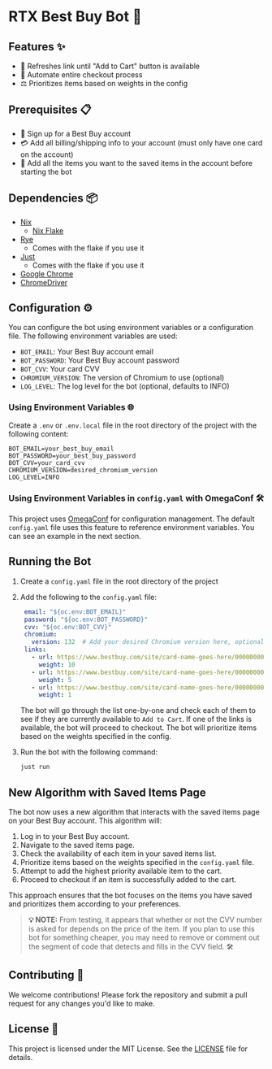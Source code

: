 # RTX Best Buy Bot 🚀

## Features ✨

- 🔄 Refreshes link until "Add to Cart" button is available
- 🤖 Automate entire checkout process
- ⚖️ Prioritizes items based on weights in the config

## Prerequisites 📋

- 📝 Sign up for a Best Buy account
- 💳 Add all billing/shipping info to your account (must only have one card on the account)
- 🛒 Add all the items you want to the saved items in the account before starting the bot

## Dependencies 📦

- [Nix](https://nixos.org/download.html)
  - [Nix Flake](https://nixos.wiki/wiki/Flakes)
- [Rye](https://rye.astral.sh/)
  - Comes with the flake if you use it
- [Just](https://github.com/casey/just)
  - Comes with the flake if you use it
- [Google Chrome](https://www.google.com/chrome/)
- [ChromeDriver](https://googlechromelabs.github.io/chrome-for-testing/)

## Configuration ⚙️

You can configure the bot using environment variables or a configuration file. The following environment variables are used:

- `BOT_EMAIL`: Your Best Buy account email
- `BOT_PASSWORD`: Your Best Buy account password
- `BOT_CVV`: Your card CVV
- `CHROMIUM_VERSION`: The version of Chromium to use (optional)
- `LOG_LEVEL`: The log level for the bot (optional, defaults to INFO)

### Using Environment Variables 🌐

Create a `.env` or `.env.local` file in the root directory of the project with the following content:

```env
BOT_EMAIL=your_best_buy_email
BOT_PASSWORD=your_best_buy_password
BOT_CVV=your_card_cvv
CHROMIUM_VERSION=desired_chromium_version
LOG_LEVEL=INFO
```

### Using Environment Variables in `config.yaml` with OmegaConf 🛠️

This project uses [OmegaConf](https://omegaconf.readthedocs.io/) for configuration management. The default `config.yaml` file uses this feature to reference environment variables. You can see an example in the next section.

## Running the Bot

1. Create a `config.yaml` file in the root directory of the project

1. Add the following to the `config.yaml` file:

   ```yaml
    email: "${oc.env:BOT_EMAIL}"
    password: "${oc.env:BOT_PASSWORD}"
    cvv: "${oc.env:BOT_CVV}"
    chromium:
      version: 132  # Add your desired Chromium version here, optional
    links:
      - url: https://www.bestbuy.com/site/card-name-goes-here/00000000.p?skuId=00000000
        weight: 10
      - url: https://www.bestbuy.com/site/card-name-goes-here/00000000.p?skuId=00000000
        weight: 5
      - url: https://www.bestbuy.com/site/card-name-goes-here/00000000.p?skuId=00000000
        weight: 1
   ```

   The bot will go through the list one-by-one and check each of them to see if they
   are currently available to `Add to Cart`. If one of the links is available, the bot
   will proceed to checkout. The bot will prioritize items based on the weights specified in the config.

1. Run the bot with the following command:

   ```bash
   just run
   ```

## New Algorithm with Saved Items Page

The bot now uses a new algorithm that interacts with the saved items page on your Best Buy account. This algorithm will:

1. Log in to your Best Buy account.
1. Navigate to the saved items page.
1. Check the availability of each item in your saved items list.
1. Prioritize items based on the weights specified in the `config.yaml` file.
1. Attempt to add the highest priority available item to the cart.
1. Proceed to checkout if an item is successfully added to the cart.

This approach ensures that the bot focuses on the items you have saved and prioritizes them according to your preferences.

> **💡 NOTE:** From testing, it appears that whether or not the CVV number is asked for depends on the price of the item. If you plan to use this bot for something cheaper, you may need to remove or comment out the segment of code that detects and fills in the CVV field. 🛠️

## Contributing 🤝

We welcome contributions! Please fork the repository and submit a pull request for any changes you'd like to make.

## License 📄

This project is licensed under the MIT License. See the [LICENSE](LICENSE) file for details.
